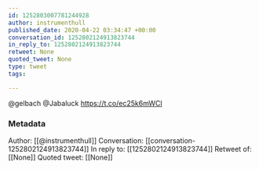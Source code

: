 ```yaml
---
id: 1252803007781244928
author: instrumenthull
published_date: 2020-04-22 03:34:47 +00:00
conversation_id: 1252802124913823744
in_reply_to: 1252802124913823744
retweet: None
quoted_tweet: None
type: tweet
tags:

---
```


@gelbach @Jabaluck https://t.co/ec25k6mWCl

### Metadata

Author: [[@instrumenthull]]
Conversation: [[conversation-1252802124913823744]]
In reply to: [[1252802124913823744]]
Retweet of: [[None]]
Quoted tweet: [[None]]
